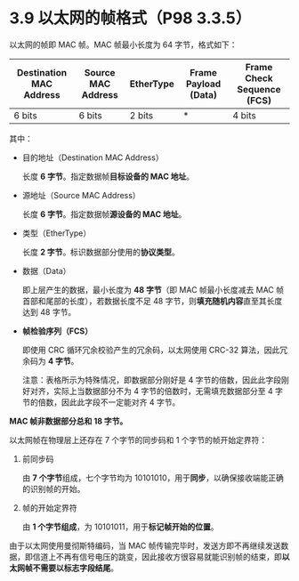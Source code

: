 # 3.9 以太网的帧格式（P98 3.3.5）

以太网的帧即 MAC 帧。MAC 帧最小长度为 64 字节，格式如下：

| Destination MAC Address | Source MAC Address | EtherType | Frame Payload (Data) | Frame Check Sequence (FCS) |
|-------------------------|--------------------|-----------|----------------------|----------------------------|
| 6 bits                  | 6 bits             | 2 bits    | *                    | 4 bits                     |

其中：

+ 目的地址（Destination MAC Address）

   长度 **6 字节**。指定数据帧**目标设备的 MAC 地址**。

+ 源地址（Source MAC Address）

   长度 **6 字节**。指定数据帧**源设备的 MAC 地址**。

+ 类型（EtherType）

   长度 **2 字节**。标识数据部分使用的**协议类型**。

+ 数据（Data）

   即上层产生的数据，最小长度为 **48 字节**（即 MAC 帧最小长度减去 MAC 帧首部和尾部的长度），若数据长度不足 48 字节，则**填充随机内容**直至其长度达到 48 字节。

+ **帧检验序列（FCS）**

   即使用 CRC 循环冗余校验产生的冗余码，以太网使用 CRC-32 算法，因此冗余码为 **4 字节**。

   注意：表格所示为特殊情况，即数据部分刚好是 4 字节的倍数，因此此字段刚好对齐，实际上当数据部分不为 4 字节的倍数时，无需填充数据部分至 4 字节的倍数，因此此字段不一定能对齐 4 字节。

**MAC 帧非数据部分总和 18 字节。**

以太网帧在物理层上还存在 7 个字节的同步码和 1 个字节的帧开始定界符：

1. 前同步码

   由 **7 个字节**组成，七个字节均为 $10101010$，用于**同步**，以确保接收端能正确的识别帧的开始。

2. 帧的开始定界符

   由 **1 个字节组成**，为 $10101011$，用于**标记帧开始的位置**。

由于以太网使用曼彻斯特编码，当 MAC 帧传输完毕时，发送方即不再继续发送数据，即信道上不再有信号电压的跳变，因此接收方很容易就能识别帧的结束，即**以太网帧不需要以标志字段结尾**。